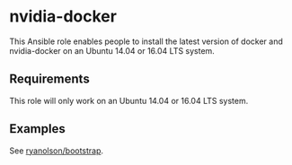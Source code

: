 nvidia-docker
=============

This Ansible role enables people to install the latest version of docker
and nvidia-docker on an Ubuntu 14.04 or 16.04 LTS system.


Requirements
------------

This role will only work on an Ubuntu 14.04 or 16.04 LTS system.


Examples
--------

See [ryanolson/bootstrap](https://github.com/ryanolson/bootstrap).
